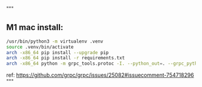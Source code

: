 """

## M1 mac install:

```sh
/usr/bin/python3 -m virtualenv .venv
source .venv/bin/activate
arch -x86_64 pip install --upgrade pip
arch -x86_64 pip install -r requirements.txt
arch -x86_64 python -m grpc_tools.protoc -I. --python_out=. --grpc_python_out=. protos/apm_test_client.proto
```
ref: https://github.com/grpc/grpc/issues/25082#issuecomment-754718296
"""
